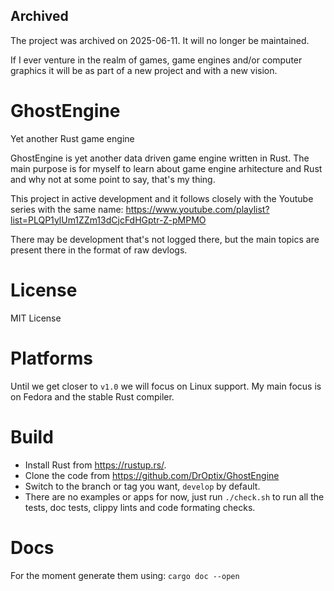 
## Archived

The project was archived on 2025-06-11. It will no longer be maintained.


If I ever venture in the realm of games, game engines and/or computer graphics it will be as part of
a new project and with a new vision.

# GhostEngine
Yet another Rust game engine

GhostEngine is yet another data driven game engine written in Rust. The main purpose is for myself
to learn about game engine arhitecture and Rust and why not at some point to say, that's my thing.

This project in active development and it follows closely with the Youtube series with the same name:
https://www.youtube.com/playlist?list=PLQP1ylUm1ZZm13dCjcFdHGptr-Z-pMPMO

There may be development that's not logged there, but the main topics are present there in the format
of raw devlogs.

# License
MIT License

# Platforms
Until we get closer to `v1.0` we will focus on Linux support.
My main focus is on Fedora and the stable Rust compiler.

# Build
* Install Rust from https://rustup.rs/.
* Clone the code from https://github.com/DrOptix/GhostEngine
* Switch to the branch or tag you want, `develop` by default.
* There are no examples or apps for now, just run `./check.sh` to run all the tests, doc tests, clippy lints
  and code formating checks.

# Docs
For the moment generate them using:
`cargo doc --open`
